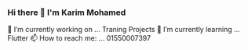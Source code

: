 ###                              Hi there 👋 I'm Karim Mohamed


🔭 I’m currently working on ... Traning Projects
🌱 I’m currently learning ... Flutter
📫 How to reach me: ... 01550007397

<!--
**karimkahraba0/karimkahraba0** is a ✨ _special_ ✨ repository because its `README.md` (this file) appears on your GitHub profile.

Here are some ideas to get you started:


- 👯 I’m looking to collaborate on ...
- 🤔 I’m looking for help with ...
- 💬 Ask me about ...
- 
- 😄 Pronouns: ...
- ⚡ Fun fact: ...
-->
